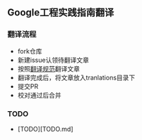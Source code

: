 ## Google工程实践指南翻译

### 翻译流程

+ fork仓库
+ 新建issue认领待翻译文章
+ 按照[翻译规范](翻译规范.md)翻译文章
+ 翻译完成后，将文章放入tranlations目录下
+ 提交PR
+ 校对通过后合并

### TODO 

+ [TODO][TODO.md]

